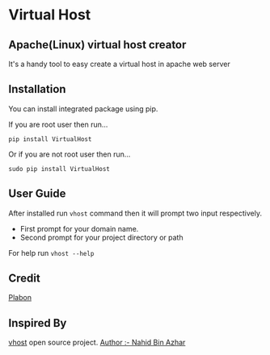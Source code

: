 # Virtual Host
## Apache(Linux) virtual host creator

It's a handy tool to easy create a virtual host in apache web server


Installation
---------

You can install integrated package using pip.

If you are root user then run...

    pip install VirtualHost

Or if you are not root user then run...

    sudo pip install VirtualHost

User Guide
---------

After installed run `vhost` command then it will prompt two input respectively.

- First prompt for your domain name.
- Second prompt for your project directory or path

For help run `vhost --help`

Credit
---------

[Plabon](https://github.com/obiPlabon)


Inspired By
---------

[vhost](https://github.com/nahid/vhost) open source project.
[Author :- Nahid Bin Azhar](https://github.com/nahid)